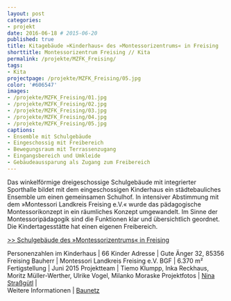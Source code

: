 ```yaml
---
layout: post
categories:
- projekt
date: 2016-06-18 # 2015-06-20
published: true
title: Kitagebäude »Kinderhaus« des »Montessorizentrums« in Freising
shorttitle: Montessorizentrum Freising // Kita 
permalink: /projekte/MZFK_Freising/
tags: 
- Kita
projectpage: /projekte/MZFK_Freising/05.jpg
color: '#606547'
images:
- /projekte/MZFK_Freising/01.jpg
- /projekte/MZFK_Freising/02.jpg
- /projekte/MZFK_Freising/03.jpg
- /projekte/MZFK_Freising/04.jpg
- /projekte/MZFK_Freising/05.jpg
captions:
- Ensemble mit Schulgebäude
- Eingeschossig mit Freibereich
- Bewegungsraum mit Terrassenzugang
- Eingangsbereich und Umkleide
- Gebäudeaussparung als Zugang zum Freibereich
---
```

Das winkelförmige dreigeschossige Schulgebäude mit integrierter Sporthalle bildet mit dem eingeschossigen Kinderhaus ein städtebauliches Ensemble um einen gemeinsamen Schulhof. In intensiver Abstimmung mit dem »Montessori Landkreis Freising e.V.« wurde das pädagogische Montessorikonzept in ein räumliches Konzept umgewandelt. Im Sinne der Montessoripädagogik sind die Funktionen klar und übersichtlich geordnet. Die Kindertagesstätte hat einen eigenen Freibereich.

[\>> Schulgebäude des »Montessorizentrums« in Freising](../projekte/MZFS_Freising/)

Personenzahlen im Kinderhaus	|	66 Kinder
Adresse							|	Gute Änger 32, 85356 Freising
Bauherr							|	Montessori Landkreis Freising e.V.
BGF								|	6.370 m²
Fertigstellung					|	Juni 2015
Projektteam						|	Tiemo Klumpp, Inka Reckhaus, Moritz Müller-Werther, Ulrike Vogel, Milanko Moraske
Projektfotos					|	[Nina Straßgütl](http://www.ninastrg.de/) 
                    |    
Weitere Informationen    |   [Baunetz](http://www.baunetz.de/meldungen/Meldungen-Montessorizentrum_in_Freising_4592549.html)
